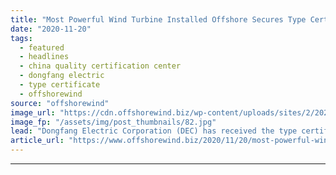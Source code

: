 ```yaml
---
title: "Most Powerful Wind Turbine Installed Offshore Secures Type Certificate"
date: "2020-11-20"
tags: 
  - featured
  - headlines
  - china quality certification center
  - dongfang electric
  - type certificate
  - offshorewind
source: "offshorewind"
image_url: "https://cdn.offshorewind.biz/wp-content/uploads/sites/2/2020/11/20152228/Most-Powerful-Wind-Turbine-Installed-Offshore-Secures-Type-Certificate.jpg"
image_fp: "/assets/img/post_thumbnails/82.jpg"
lead: "Dongfang Electric Corporation (DEC) has received the type certificate from the China Quality Certification"
article_url: "https://www.offshorewind.biz/2020/11/20/most-powerful-wind-turbine-installed-offshore-secures-type-certificate/"
---
```


---
